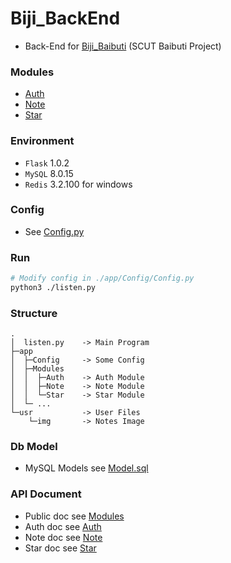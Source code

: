 # Biji_BackEnd
+ Back-End for [Biji_Baibuti](https://github.com/Aoi-hosizora/Biji_Baibuti) (SCUT Baibuti Project)

### Modules
+ [Auth](https://github.com/Aoi-hosizora/Biji_BackEnd/blob/master/app/Modules/Auth/readme.md)
+ [Note](https://github.com/Aoi-hosizora/Biji_BackEnd/blob/master/app/Modules/Note/readme.md)
+ [Star](https://github.com/Aoi-hosizora/Biji_BackEnd/blob/master/app/Modules/Star/readme.md)

### Environment
+ `Flask` 1.0.2
+ `MySQL` 8.0.15
+ `Redis` 3.2.100 for windows

### Config
+ See [Config.py](https://github.com/Aoi-hosizora/Biji_BackEnd/blob/master/app/Config/Config.py)

### Run

```bash
# Modify config in ./app/Config/Config.py
python3 ./listen.py
```

### Structure

```
.
│  listen.py    -> Main Program
├─app           
│  ├─Config     -> Some Config
│  ├─Modules    
│  │  ├─Auth    -> Auth Module
│  │  ├─Note    -> Note Module
│  │  └─Star    -> Star Module
│  └─ ...       
└─usr           -> User Files
    └─img       -> Notes Image
```

### Db Model
+ MySQL Models see [Model.sql](https://github.com/Aoi-hosizora/Biji_BackEnd/blob/master/app/Database/Model.sql)

### API Document
+ Public doc see [Modules](https://github.com/Aoi-hosizora/Biji_BackEnd/blob/master/app/Modules/readme.md)
+ Auth doc see [Auth](https://github.com/Aoi-hosizora/Biji_BackEnd/blob/master/app/Modules/Auth/readme.md)
+ Note doc see [Note](https://github.com/Aoi-hosizora/Biji_BackEnd/blob/master/app/Modules/Note/readme.md)
+ Star doc see [Star](https://github.com/Aoi-hosizora/Biji_BackEnd/blob/master/app/Modules/Star/readme.md)